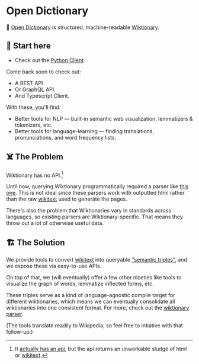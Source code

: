 # Open Dictionary

📖 [Open Dictionary](https://open-dictionary.vercel.app/) is structured, machine-readable [Wiktionary](https://www.wiktionary.org/). 

## 🚀 Start here

- Check out the [Python Client](/wiktionary).

Come back soon to check out:
- A REST API
- Or GraphQL API.
- And Typescript Client.

With these, you'll find:
- Better tools for NLP — built-in semantic web visualization, lemmatizers & tokenizers, etc. 
- Better tools for language-learning — finding translations, pronunciations, and word frequency lists.

## ☠️ The Problem
Wiktionary has no API.[^1] 

[^1]: It [actually has an api](https://en.wiktionary.org/w/api.php), but the api returns an unworkable sludge of html or [wikitext](https://en.wikipedia.org/wiki/Help:Wikitext).

Until now, querying Wiktionary programmatically required a parser like [this one](https://github.com/Suyash458/WiktionaryParser). 
This is not ideal since these parsers work with outputted html rather than the raw [wikitext](https://en.wikipedia.org/wiki/Help:Wikitext) used to generate the pages.

There's also the problem that Wiktionaries vary in standards across languages, so existing parsers are Wiktionary-specific. That means they throw out a lot of otherwise useful data. 

## 🏗 The Solution

We provide tools to convert [wikitext](https://en.wikipedia.org/wiki/Help:Wikitext) into queryable ["semantic triples"](https://en.wikipedia.org/wiki/Semantic_triple),
and we expose these via easy-to-use APIs.

On top of that, we (will eventually) offer a few other niceties like tools to visualize the graph of words, lemmatize inflected forms, etc.

These triples serve as a kind of language-agnostic compile target for different wiktionaries, which means we can eventually consolidate all wiktionaries into one consistent format. 
For more, check out the [wiktionary parser](./wiktionary).

(The tools translate readily to Wikipedia, so feel free to intiative with that follow-up.) 
